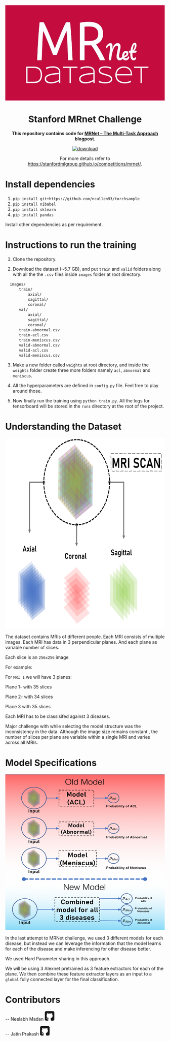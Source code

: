 <div align="center">
<img src="content/logo.jpg" width ="600" height="300"/>

# Stanford MRnet Challenge

**This repository contains code for [MRNet – The Multi-Task Approach](https://learnopencv.com/mrnet-multitask-approach/) blogpost**.

[<img src="https://learnopencv.com/wp-content/uploads/2022/07/download-button-e1657285155454.png" alt="download" width="200">](https://www.dropbox.com/sh/65y1c1n13e7n1m9/AABvtFGLf2oXSvkixdEU8Szga?dl=1)


For more details refer to https://stanfordmlgroup.github.io/competitions/mrnet/.

</div>

# Install dependencies
1. `pip install git+https://github.com/ncullen93/torchsample`
2. `pip install nibabel`
3. `pip install sklearn`
4. `pip install pandas`

Install other dependencies as per requirement.

# Instructions to run the training
1. Clone the repository.

2. Download the dataset (~5.7 GB), and put `train` and `valid` folders along with all the the `.csv` files inside `images` folder at root directory. 
```Shell
  images/
      train/
          axial/
          sagittal/
          coronal/
      val/
          axial/
          sagittal/
          coronal/
      train-abnormal.csv
      train-acl.csv
      train-meniscus.csv
      valid-abnormal.csv
      valid-acl.csv
      valid-meniscus.csv
```      

3. Make a new folder called `weights` at root directory, and inside the `weights` folder create three more folders namely `acl`, `abnormal` and `meniscus`.

4. All the hyperparameters are defined in `config.py` file. Feel free to play around those.

5. Now finally run the training using `python train.py`. All the logs for tensorboard will be stored in the `runs` directory at the root of the project.

# Understanding the Dataset

<div align="center">

<img src="content/mri_scan.png" width ="650" height="600"/>

</div>
  
The dataset contains MRIs of different people. Each MRI consists of multiple images.
Each MRI has data in 3 perpendicular planes. And each plane as variable number of slices.

Each slice is an `256x256` image

For example:

For `MRI 1` we will have 3 planes:

Plane 1- with 35 slices

Plane 2- with 34 slices

Place 3 with 35 slices

Each MRI has to be classisifed against 3 diseases.

Major challenge with while selecting the model structure was the inconsistency in the data. Although the image size remains constant , the number of slices per plane are variable within a single MRI and varies across all MRIs.

# Model Specifications

<div align="center">

<img src="content/model.png" width ="700" height="490"/>

</div>

In the last attempt to MRNet challenge, we used 3 different models for each disease, but instead we can leverage the information that the model learns for each of the disease and make inferencing for other disease better.

We used Hard Parameter sharing in this approach.

We will be using 3 Alexnet pretrained as 3 feature extractors for each of the plane. We then combine these feature extractor layers as an input to a `global` fully connected layer for the final classification.

# Contributors
<p > 
  -- Neelabh Madan   
 <a href = https://github.com/neelabh17 target='blank'> <img src=https://github.com/edent/SuperTinyIcons/blob/master/images/svg/github.svg height='30' weight='30'/></a>
<br>

-- Jatin Prakash <a href = https://github.com/bicycleman15 target='blank'> <img src=https://github.com/edent/SuperTinyIcons/blob/master/images/svg/github.svg height='30' weight='30'/></a>


